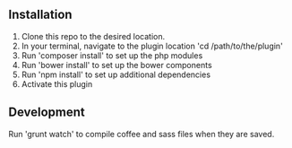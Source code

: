 

## Installation

1. Clone this repo to the desired location.
2. In your terminal, navigate to the plugin location 'cd /path/to/the/plugin'
3. Run 'composer install' to set up the php modules
4. Run 'bower install' to set up the bower components
5. Run 'npm install' to set up additional dependencies
6. Activate this plugin

## Development

Run 'grunt watch' to compile coffee and sass files when they are saved.